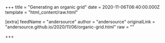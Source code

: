 
+++
title = "Generating an organic grid"
date = 2020-11-06T06:40:00.000Z
template = "html_content/raw.html"

[extra]
feedName = "andersource"
author = "andersource"
originalLink = "andersource.github.io/2020/11/06/organic-grid.html"
raw = ""

+++

